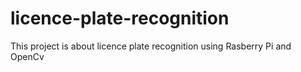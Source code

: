 # licence-plate-recognition

This project is about licence plate recognition using Rasberry Pi and OpenCv
